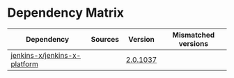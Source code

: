 # Dependency Matrix

Dependency | Sources | Version | Mismatched versions
---------- | ------- | ------- | -------------------
[jenkins-x/jenkins-x-platform](https://github.com/jenkins-x/jenkins-x-platform.git) |  | [2.0.1037](https://github.com/jenkins-x/jenkins-x-platform/releases/tag/v2.0.1037) | 
